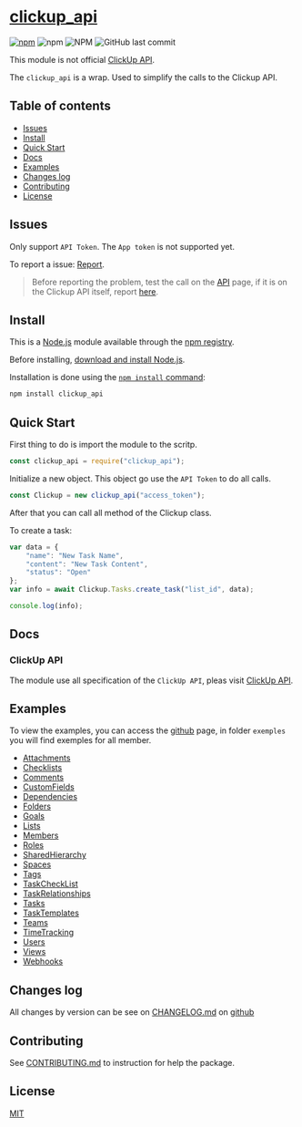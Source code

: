 # [clickup_api](https://clickup.com/)

[![npm](https://img.shields.io/npm/v/clickup_api?style=flat-square)](https://www.npmjs.com/package/clickup_api)
![npm](https://img.shields.io/npm/dw/clickup_api?style=flat-square&)
![NPM](https://img.shields.io/npm/l/clickup_api?style=flat-square)
![GitHub last commit](https://img.shields.io/github/last-commit/lpg2709/clickup_api?style=flat-square)

This module is not official [ClickUp API](https://clickup.com/api).

The ```clickup_api``` is a wrap. Used to simplify the calls to the Clickup API.

## Table of contents

- [Issues](#issues)
- [Install](#install)
- [Quick Start](#quick-start)
- [Docs](#docs)
- [Examples](#examples)
- [Changes log](#changes-log)
- [Contributing](#contributing)
- [License](#license)

## Issues

Only support ```API Token```. The ```App token``` is not supported yet.

To report a issue: [Report](https://github.com/lpg2709/clickup_api/issues).

> Before reporting the problem, test the call on the [API](https://clickup.com/api) page, if it is on the Clickup API itself, report [here](https://feedback.clickup.com/).

## Install

This is a [Node.js](https://nodejs.org/en/) module available through the
[npm registry](https://www.npmjs.com/).

Before installing, [download and install Node.js](https://nodejs.org/en/download/).

Installation is done using the
[`npm install` command](https://docs.npmjs.com/getting-started/installing-npm-packages-locally):

```bash
npm install clickup_api
```

## Quick Start

First thing to do is import the module to the scritp.

```javascript
const clickup_api = require("clickup_api");
```

Initialize a new object. This object go use the ```API Token``` to do all calls.

```javascript
const Clickup = new clickup_api("access_token");
```

After that you can call all method of the Clickup class.

To create a task:

```javascript
var data = {
    "name": "New Task Name",
    "content": "New Task Content",
    "status": "Open"
};
var info = await Clickup.Tasks.create_task("list_id", data);

console.log(info);
```

## Docs

### ClickUp API

The module use all specification of the ```ClickUp API```, pleas visit [ClickUp API](https://clickup.com/api).

## Examples

To view the examples, you can access the [github](https://github.com/lpg2709/clickup_api) page, in folder ```exemples``` you will find exemples for all member.

- [Attachments](https://github.com/lpg2709/clickup_api/tree/master/exemples/Attachments)
- [Checklists](https://github.com/lpg2709/clickup_api/tree/master/exemples/Checklists)
- [Comments](https://github.com/lpg2709/clickup_api/tree/master/exemples/Comments)
- [CustomFields](https://github.com/lpg2709/clickup_api/tree/master/exemples/CustomFields)
- [Dependencies](https://github.com/lpg2709/clickup_api/tree/master/exemples/Dependencies)
- [Folders](https://github.com/lpg2709/clickup_api/tree/master/exemples/Folders)
- [Goals](https://github.com/lpg2709/clickup_api/tree/master/exemples/Goals)
- [Lists](https://github.com/lpg2709/clickup_api/tree/master/exemples/Lists)
- [Members](https://github.com/lpg2709/clickup_api/tree/master/exemples/Members)
- [Roles](https://github.com/lpg2709/clickup_api/tree/master/exemples/Roles)
- [SharedHierarchy](https://github.com/lpg2709/clickup_api/tree/master/exemples/SharedHierarchy)
- [Spaces](https://github.com/lpg2709/clickup_api/tree/master/exemples/Spaces)
- [Tags](https://github.com/lpg2709/clickup_api/tree/master/exemples/Tags)
- [TaskCheckList](https://github.com/lpg2709/clickup_api/tree/master/exemples/TaskCheckList)
- [TaskRelationships](https://github.com/lpg2709/clickup_api/tree/master/exemples/TaskRelationships)
- [Tasks](https://github.com/lpg2709/clickup_api/tree/master/exemples/Tasks)
- [TaskTemplates](https://github.com/lpg2709/clickup_api/tree/master/exemples/TaskTemplates)
- [Teams](https://github.com/lpg2709/clickup_api/tree/master/exemples/Teams)
- [TimeTracking](https://github.com/lpg2709/clickup_api/tree/master/exemples/TimeTracking)
- [Users](https://github.com/lpg2709/clickup_api/tree/master/exemples/Users)
- [Views](https://github.com/lpg2709/clickup_api/tree/master/exemples/Views)
- [Webhooks](https://github.com/lpg2709/clickup_api/tree/master/exemples/Webhooks)

## Changes log

All changes by version can be see on [CHANGELOG.md](https://raw.githubusercontent.com/lpg2709/clickup_api/master/CHANGELOG.md) on [github](https://github.com/lpg2709/clickup_api)

## Contributing

See [CONTRIBUTING.md](https://github.com/lpg2709/clickup_api/blob/master/CONTRIBUTING.md) to instruction for help the package.

## License

[MIT](LICENSE)
